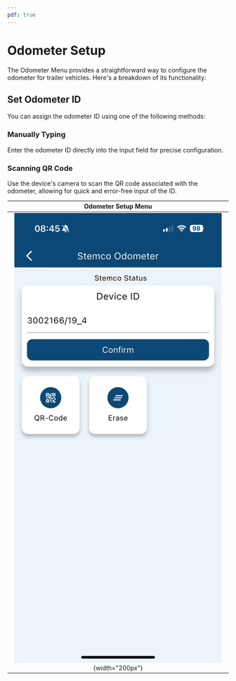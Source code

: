 ```yaml
---
pdf: true
---
```

# Odometer Setup

The Odometer Menu provides a straightforward way to configure the odometer for trailer vehicles. Here's a breakdown of its functionality:

## Set Odometer ID

You can assign the odometer ID using one of the following methods:

### Manually Typing

Enter the odometer ID directly into the input field for precise configuration.

### Scanning QR Code

Use the device's camera to scan the QR code associated with the odometer, allowing for quick and error-free input of the ID.

| **Odometer Setup Menu**       |
|:----------------------:|
| ![Odometer Setup Menu](images/odometer.PNG){width="200px"} |